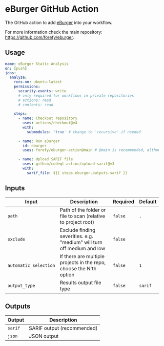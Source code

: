 # eBurger GitHub Action
The GitHub action to add [eBurger](https://github.com/forefy/eburger) into your workflow.

For more information check the main repository: https://github.com/forefy/eburger.

## Usage
```yaml
name: eBurger Static Analysis
on: [push]
jobs:
  analyze:
    runs-on: ubuntu-latest
    permissions:
      security-events: write
      # only required for workflows in private repositories
      # actions: read
      # contents: read
      
    steps:
      - name: Checkout repository
        uses: actions/checkout@v4
        with:
          submodules: 'true' # change to 'recursive' if needed
      
      - name: Run eBurger
        id: eburger
        uses: forefy/eburger-action@main # @main is recommended, although for improved stability change to the latest marketplace release (e.g. v1.0.1)
  
      - name: Upload SARIF file
        uses: github/codeql-action/upload-sarif@v3
        with:
          sarif_file: ${{ steps.eburger.outputs.sarif }}
```

## Inputs

| Input                 | Description                                                             | Required | Default | 
|-----------------------|-------------------------------------------------------------------------|----------|---------|
| `path`                | Path of the folder or file to scan (relative to project root)           | `false`  | `.`     |
| `exclude`             | Exclude finding severities. e.g. "medium" will turn off medium and low  | `false`  |         |
| `automatic_selection` | If there are multiple projects in the repo, choose the N'th option      | `false`  | `1`     |
| `output_type`         | Results output file type                                                | `false`  | `sarif` |

## Outputs

| Output           | Description                                                               |
|------------------|---------------------------------------------------------------------------|
| `sarif`          | SARIF output (recommended)                                                |
| `json`           | JSON output                                                               |